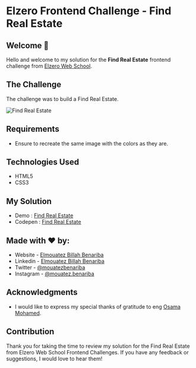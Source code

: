 # Elzero Frontend Challenge - Find Real Estate

## Welcome 👋

Hello and welcome to my solution for the **Find Real Estate** frontend challenge from [Elzero Web School](https://elzero.org/category/challenges/front-end-challenges/).

## The Challenge

The challenge was to build a Find Real Estate.

![Find Real Estate](https://elzero.org/wp-content/uploads/2020/05/find-real-estate.png)

## Requirements

- Ensure to recreate the same image with the colors as they are.

## Technologies Used

- HTML5
- CSS3

## My Solution

- Demo : [Find Real Estate](https://mouatezbenariba.github.io/Elzero-Frontend-Challenges/find-real-estate/)
- Codepen : [Find Real Estate](https://codepen.io/mouatezbenariba/pen/zYMEWgR)

## Made with ❤ by:

- Website - [Elmouatez Billah Benariba](https://www.mouatezbenariba.me/)
- Linkedin - [Elmouatez Billah Benariba](https://www.linkedin.com/in/mouatezbenariba/)
- Twitter - [@mouatezbenariba](https://twitter.com/mouatezbenariba)
- Instagram - [@mouatez.benariba](https://www.instagram.com/mouatez.benariba/)

## Acknowledgments

- I would like to express my special thanks of gratitude to eng [Osama Mohamed](https://github.com/OsamaElzero).

## Contribution

Thank you for taking the time to review my solution for the Find Real Estate from Elzero Web School Frontend Challenges. If you have any feedback or suggestions, I would love to hear them!
